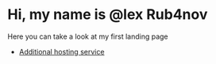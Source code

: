 # Hi, my name is @lex Rub4nov

Here you can take a look at my first landing page
* [Additional hosting service](https://2kurtki.netlify.app/) 
